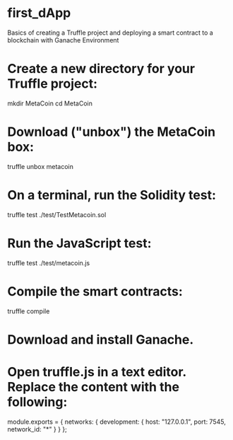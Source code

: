 # first_dApp
Basics of creating a Truffle project and deploying a smart contract to a blockchain with Ganache Environment

# Create a new directory for your Truffle project:

mkdir MetaCoin
cd MetaCoin

# Download ("unbox") the MetaCoin box:

truffle unbox metacoin

# On a terminal, run the Solidity test:

truffle test ./test/TestMetacoin.sol

# Run the JavaScript test:

truffle test ./test/metacoin.js

# Compile the smart contracts:

truffle compile

# Download and install Ganache.

# Open truffle.js in a text editor. Replace the content with the following:

module.exports = {
  networks: {
    development: {
      host: "127.0.0.1",
      port: 7545,
      network_id: "*"
    }
  }
};




